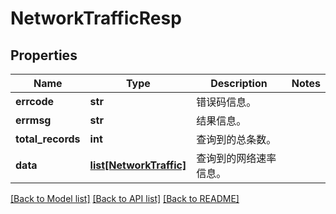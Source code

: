 # NetworkTrafficResp

## Properties
Name | Type | Description | Notes
------------ | ------------- | ------------- | -------------
**errcode** | **str** | 错误码信息。 | 
**errmsg** | **str** | 结果信息。 | 
**total_records** | **int** | 查询到的总条数。 | 
**data** | [**list[NetworkTraffic]**](NetworkTraffic.md) | 查询到的网络速率信息。 | 

[[Back to Model list]](../README.md#documentation-for-models) [[Back to API list]](../README.md#documentation-for-api-endpoints) [[Back to README]](../README.md)


